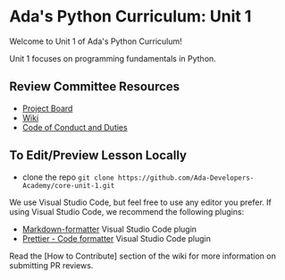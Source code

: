 
# Ada's Python Curriculum: Unit 1

Welcome to Unit 1 of Ada's Python Curriculum! 

Unit 1 focuses on programming fundamentals in Python.

## Review Committee Resources
 -  [Project Board](https://github.com/Ada-Developers-Academy/core-unit-1/projects/1)
 -  [Wiki](https://github.com/Ada-Developers-Academy/core-unit-1/wiki)
 -  [Code of Conduct and Duties](https://github.com/Ada-Developers-Academy/core-unit-1/wiki/Code-of-Conduct-and-Duties)
 
## To Edit/Preview Lesson Locally 
 - clone the repo `git clone https://github.com/Ada-Developers-Academy/core-unit-1.git`
 
 We use Visual Studio Code, but feel free to use any editor you prefer.
 If using Visual Studio Code, we recommend the following plugins:
 - [Markdown-formatter](https://marketplace.visualstudio.com/items?itemName=mervin.markdown-formatter) Visual Studio Code plugin
 - [Prettier - Code formatter](https://marketplace.visualstudio.com/items?itemName=esbenp.prettier-vscode) Visual Studio Code plugin

Read the [How to Contribute] section of the wiki for more information on submitting PR reviews.
